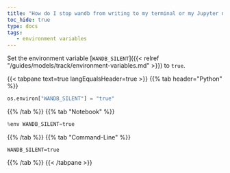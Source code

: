 ```yaml
---
title: "How do I stop wandb from writing to my terminal or my Jupyter notebook output?"
toc_hide: true
type: docs
tags:
   - environment variables
---
```

Set the environment variable [`WANDB_SILENT`]({{< relref "/guides/models/track/environment-variables.md" >}}) to `true`.

{{< tabpane text=true langEqualsHeader=true >}}
  {{% tab header="Python" %}}
```python
os.environ["WANDB_SILENT"] = "true"
```
  {{% /tab %}}
  {{% tab "Notebook" %}}
```python
%env WANDB_SILENT=true
```
  {{% /tab %}}
  {{% tab "Command-Line" %}}
```shell
WANDB_SILENT=true
```
  {{% /tab %}}
{{< /tabpane >}}